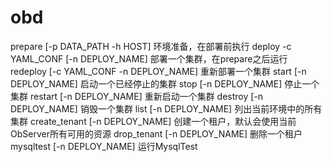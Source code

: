 # obd 

prepare [-p DATA_PATH -h HOST]	环境准备，在部署前执行
deploy -c YAML_CONF [-n DEPLOY_NAME]	部署一个集群，在prepare之后运行
redeploy [-c YAML_CONF -n DEPLOY_NAME]	重新部署一个集群
start [-n DEPLOY_NAME]	启动一个已经停止的集群
stop [-n DEPLOY_NAME]	停止一个集群
restart [-n DEPLOY_NAME]	重新启动一个集群
destroy [-n DEPLOY_NAME]	销毁一个集群
list [-n DEPLOY_NAME]	列出当前环境中的所有集群
create_tenant [-n DEPLOY_NAME]	创建一个租户，默认会使用当前ObServer所有可用的资源
drop_tenant [-n DEPLOY_NAME]	删除一个租户
mysqltest [-n DEPLOY_NAME]	运行MysqlTest
